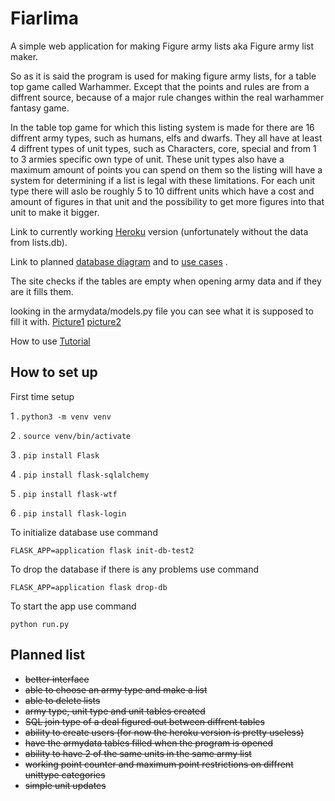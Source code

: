 # Fiarlima

A simple web application for making Figure army lists aka Figure army list maker.

So as it is said the program is used for making figure army lists, for a table top game called Warhammer.
Except that the points and rules are from a diffrent source, because of a major rule changes within the real warhammer fantasy game.

In the table top game for which this listing system is made for there are 16 diffrent army types, such as humans, elfs and dwarfs. 
They all have at least 4 diffrent types of unit types, such as Characters, core, special and from 1 to 3 armies specific own type of unit. 
These unit types also have a maximum amount of points you can spend on them so the listing will have a system for determining if a list is legal with these limitations. 
For each unit type there will aslo be roughly 5 to 10 diffrent units which have a cost and amount of figures in that unit and the possibility to get more figures into that unit to make it bigger.

Link to currently working [Heroku](https://fiarlima-python-demo.herokuapp.com/) version 
(unfortunately without the data from lists.db). 

Link to planned [database diagram](../master/documentation/Fiarlima.pdf) and to [use cases](../master/documentation/UseCases.md) .

The site checks if the tables are empty when opening army data and if they are it fills them.

looking in the armydata/models.py file you can see what it is supposed to fill it with. [Picture1](../master/documentation/armydata1.png)  [picture2](../master/documentation/armydata2.png) 

How to use [Tutorial](../master/documentation/howdo.md)

## How to set up

First time setup

1 . <code>python3 -m venv venv</code>

2 . <code>source venv/bin/activate</code>

3 . <code>pip install Flask</code>

4 . <code>pip install flask-sqlalchemy</code>

5 . <code>pip install flask-wtf</code>

6 . <code>pip install flask-login</code>

To initialize database use command

<code>FLASK_APP=application flask init-db-test2</code> 

To drop the database if there is any problems use command

<code>FLASK_APP=application flask drop-db</code>

To start the app use command

<code>python run.py</code>

## Planned list

+ ~~better interface~~
+ ~~able to choose an army type and make a list~~ 
+ ~~able to delete lists~~
+ ~~army type, unit type and unit tables created~~
+ ~~SQL join type of a deal figured out between diffrent tables~~
+ ~~ability to create users (for now the heroku version is pretty useless)~~
+ ~~have the armydata tables filled when the program is opened~~
+ ~~ability to have 2 of the same units in the same army list~~
+ ~~working point counter and maximum point restrictions on diffrent unittype categories~~
+ ~~simple unit updates~~


